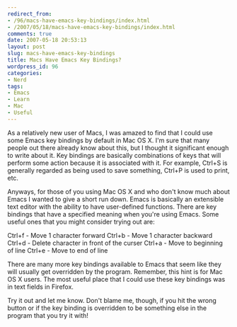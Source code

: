```yaml
---
redirect_from:
- /96/macs-have-emacs-key-bindings/index.html
- /2007/05/18/macs-have-emacs-key-bindings/index.html
comments: true
date: 2007-05-18 20:53:13
layout: post
slug: macs-have-emacs-key-bindings
title: Macs Have Emacs Key Bindings?
wordpress_id: 96
categories:
- Nerd
tags:
- Emacs
- Learn
- Mac
- Useful
---
```


As a relatively new user of Macs, I was amazed to find that I could use some Emacs key bindings by default in Mac OS X.  I'm sure that many people out there already know about this, but I thought it significant enough to write about it.  Key bindings are basically combinations of keys that will perform some action because it is associated with it.  For example, Ctrl+S is generally regarded as being used to save something, Ctrl+P is used to print, etc.

Anyways, for those of you using Mac OS X and who don't know much about Emacs I wanted to give a short run down.  Emacs is basically an extensible text editor with the ability to have user-defined functions.  There are key bindings that have a specified meaning when you're using Emacs.  Some useful ones that you might consider trying out are:

Ctrl+f - Move 1 character forward
Ctrl+b - Move 1 character backward
Ctrl+d - Delete character in front of the curser
Ctrl+a - Move to beginning of line
Ctrl+e - Move to end of line

There are many more key bindings available to Emacs that seem like they will usually get overridden by the program.  Remember, this hint is for Mac OS X users.  The most useful place that I could use these key bindings was in text fields in Firefox.

Try it out and let me know.  Don't blame me, though, if you hit the wrong button or if the key binding is overridden to be something else in the program that you try it with!
